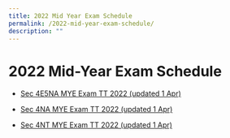 ```yaml
---
title: 2022 Mid Year Exam Schedule
permalink: /2022-mid-year-exam-schedule/
description: ""
---
```

# **2022 Mid-Year Exam Schedule**

* [Sec 4E5NA MYE Exam TT 2022 (updated 1 Apr)](/files/Sec-4E5NA-MYE-Exam-TT-2022-updated-1-Apr.pdf)

* [Sec 4NA MYE Exam TT 2022 (updated 1 Apr)](/files/Sec-4NA-MYE-Exam-TT-2022-updated-1-Apr.pdf)

* [Sec 4NT MYE Exam TT 2022 (updated 1 Apr)](/files/Sec-4NT-MYE-Exam-TT-2022-updated-1-Apr.pdf)